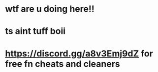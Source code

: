 # wtf are u doing here!!
# ts aint tuff boii
# https://discord.gg/a8v3Emj9dZ for free fn cheats and cleaners
